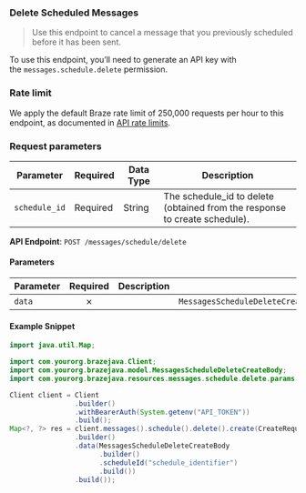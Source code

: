 
### Delete Scheduled Messages <a name="create"></a>

> Use this endpoint to cancel a message that you previously scheduled before it has been sent. 
  

To use this endpoint, you’ll need to generate an API key with the `messages.schedule.delete` permission.

### Rate limit

We apply the default Braze rate limit of 250,000 requests per hour to this endpoint, as documented in [API rate limits](https://www.braze.com/docs/api/api_limits/).

### Request parameters

| Parameter | Required | Data Type | Description |
| --- | --- | --- | --- |
| `schedule_id` | Required | String | The schedule_id to delete (obtained from the response to create schedule). |

**API Endpoint**: `POST /messages/schedule/delete`

#### Parameters

| Parameter | Required | Description | Example |
|-----------|:--------:|-------------|--------|
| `data` | ✗ |  | `MessagesScheduleDeleteCreateBody.builder().scheduleId("schedule_identifier").build()` |

#### Example Snippet

```java
import java.util.Map;

import com.yourorg.brazejava.Client;
import com.yourorg.brazejava.model.MessagesScheduleDeleteCreateBody;
import com.yourorg.brazejava.resources.messages.schedule.delete.params.CreateRequest;

Client client = Client
                .builder()
                .withBearerAuth(System.getenv("API_TOKEN"))
                .build();
Map<?, ?> res = client.messages().schedule().delete().create(CreateRequest
                .builder()
                .data(MessagesScheduleDeleteCreateBody
                      .builder()
                      .scheduleId("schedule_identifier")
                      .build())
                .build());
```
